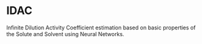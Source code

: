 # IDAC
Infinite Dilution Activity Coefficient estimation based on basic properties of the Solute and Solvent using Neural Networks.
